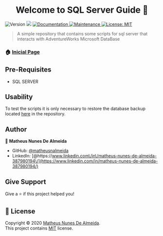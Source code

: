 <h1 align="center">Welcome to SQL Server Guide 👋</h1>
<p>
  <img alt="Version" src="https://img.shields.io/badge/version-1.0.0-blue.svg?cacheSeconds=2592000" />
  <img src="https://img.shields.io/badge/SQL Server-%3E%3D.svg" />
  <a href="https://github.com/matheusnalmeida/SQLSERVER_GUIDE/#readmme#" target="_blank">
    <img alt="Documentation" src="https://img.shields.io/badge/documentation-yes-brightgreen.svg" />
  </a>
  <a href="https://github.com/matheusnalmeida/SQLSERVER_GUIDE/graphs/commit-activity" target="_blank">
    <img alt="Maintenance" src="https://img.shields.io/badge/Maintained%3F-yes-green.svg" />
  </a>
  <a href="https://github.com/matheusnalmeida/SQLSERVER_GUIDE/blob/master/LICENSE" target="_blank">
    <img alt="License: MIT" src="https://img.shields.io/github/license/matheusnalmeida/SQLSERVER_GUIDE" />
  </a>
</p>

> A simple repository that contains some scripts for sql server that interacts with AdventureWorks Microsoft DataBase

### 🏠 [Inicial Page](https://github.com/matheusnalmeida/SQLSERVER_GUIDE)

## Pre-Requisites

- SQL SERVER

## Usability

To test the scripts it is only necessary to restore the database backup located [here](https://github.com/matheusnalmeida/SQLSERVER_GUIDE/tree/master/backup) in the repository.


## Author

👤 **Matheus Nunes De Almeida**

* GitHub: [@matheusnalmeida](https://github.com/matheusnalmeida)
* LinkedIn: [@https:\/\/www.linkedin.com\/in\/matheus-nunes-de-almeida-387980194\/](https://www.linkedin.com/in/matheus-nunes-de-almeida-387980194/)

## Give Support

Give a  ⭐️ if this project helped you!

## 📝 License

Copyright © 2020 [Matheus Nunes De Almeida](https://github.com/matheusnalmeida).<br />
This project contains [MIT](https://github.com/matheusnalmeida/SQLSERVER_GUIDE/blob/master/LICENSE) license.

